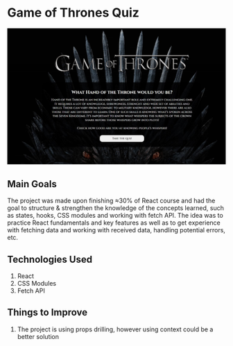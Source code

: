 # **Game of Thrones Quiz**

![game of thrones website welcome page](src/imgs/got-welcome-page-view.jpg)

## Main Goals

The project was made upon finishing ≈30% of React course and had the goal to structure & strengthen the knowledge of the concepts learned, such as states, hooks, CSS modules and working with fetch API. The idea was to practice React fundamentals and key features as well as to get experience with fetching data and working with received data, handling potential errors, etc.

## Technologies Used

1. React
2. CSS Modules
3. Fetch API

## Things to Improve

1. The project is using props drilling, however using context could be a better solution
